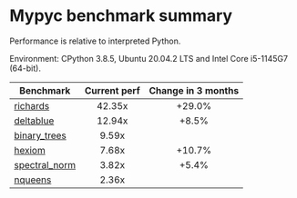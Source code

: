 # Mypyc benchmark summary

Performance is relative to interpreted Python.

Environment: CPython 3.8.5, Ubuntu 20.04.2 LTS and Intel Core i5-1145G7 (64-bit).

| Benchmark | Current perf | Change in 3 months |
| --- | :---: | :---: |
| [richards](benchmarks/richards.md) | 42.35x | +29.0% |
| [deltablue](benchmarks/deltablue.md) | 12.94x | +8.5% |
| [binary_trees](benchmarks/binary_trees.md) | 9.59x |  |
| [hexiom](benchmarks/hexiom.md) | 7.68x | +10.7% |
| [spectral_norm](benchmarks/spectral_norm.md) | 3.82x | +5.4% |
| [nqueens](benchmarks/nqueens.md) | 2.36x |  |
